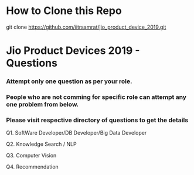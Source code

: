 # How to Clone this Repo

git clone https://github.com/iitrsamrat/jio_product_device_2019.git


# Jio Product Devices 2019 - Questions

### Attempt only one question as per your role. 

### People who are not comming for specific role can attempt any one problem from below.

### Please visit respective directory of questions to get the details

Q1. SoftWare Developer/DB Developer/Big Data Developer
 

Q2. Knowledge Search / NLP
 

  
Q3. Computer Vision
 

Q4. Recommendation
    
 
    
